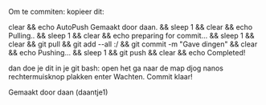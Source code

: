 Om te commiten:
kopieer dit:


 clear && echo AutoPush Gemaakt door daan. && sleep 1 && clear && echo Pulling.. && sleep 1 && clear && echo preparing for commit... && sleep 1 && clear && git pull && git add --all :/ && git commit -m "Gave dingen" && clear && echo Pushing... && sleep 1 &&  git push && clear && echo Completed!



dan doe je dit in je git bash:
open het
ga naar de map djog nanos
rechtermuisknop
plakken
enter
Wachten.
Commit klaar!



Gemaakt door daan (daantje1)